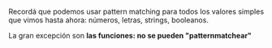 Recordá que podemos usar pattern matching para todos los valores simples que vimos hasta ahora: números, letras, strings, booleanos. 

La gran excepción son **las funciones: no se pueden "patternmatchear"**